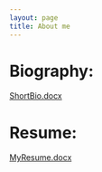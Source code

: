 ```yaml
---
layout: page 
title: About me
---
```


# Biography:
[ShortBio.docx](https://github.com/cristobal-escobar/website/files/11527513/ShortBio.docx)

# Resume:
[MyResume.docx](https://github.com/cristobal-escobar/website/files/11527510/MyResume.docx)
